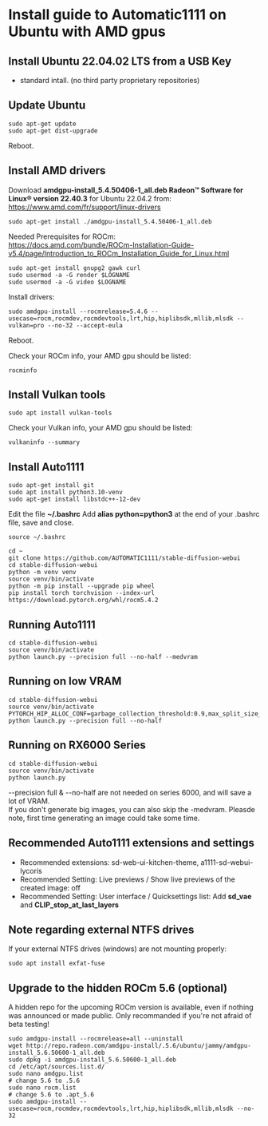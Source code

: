 # Install guide to Automatic1111 on Ubuntu with AMD gpus

## Install Ubuntu 22.04.02 LTS from a USB Key
* standard intall. (no third party proprietary repositories)

## Update Ubuntu

```
sudo apt-get update
sudo apt-get dist-upgrade
```
Reboot.

## Install AMD drivers

Download **amdgpu-install_5.4.50406-1_all.deb Radeon™ Software for Linux® version 22.40.3** for Ubuntu 22.04.2 from:  
https://www.amd.com/fr/support/linux-drivers
```
sudo apt-get install ./amdgpu-install_5.4.50406-1_all.deb
```

Needed Prerequisites for ROCm:  
https://docs.amd.com/bundle/ROCm-Installation-Guide-v5.4/page/Introduction_to_ROCm_Installation_Guide_for_Linux.html
```
sudo apt-get install gnupg2 gawk curl
sudo usermod -a -G render $LOGNAME
sudo usermod -a -G video $LOGNAME
```

Install drivers:
```
sudo amdgpu-install --rocmrelease=5.4.6 --usecase=rocm,rocmdev,rocmdevtools,lrt,hip,hiplibsdk,mllib,mlsdk --vulkan=pro --no-32 --accept-eula
```

Reboot.

Check your ROCm info, your AMD gpu should be listed:
```
rocminfo
```

## Install Vulkan tools
```
sudo apt install vulkan-tools
```
Check your Vulkan info, your AMD gpu should be listed:
```
vulkaninfo --summary
```

## Install Auto1111

```
sudo apt-get install git
sudo apt install python3.10-venv
sudo apt-get install libstdc++-12-dev
```
Edit the file **~/.bashrc**
Add **alias python=python3** at the end of your .bashrc file, save and close.
```
source ~/.bashrc
```

```
cd ~
git clone https://github.com/AUTOMATIC1111/stable-diffusion-webui
cd stable-diffusion-webui
python -m venv venv
source venv/bin/activate
python -m pip install --upgrade pip wheel
pip install torch torchvision --index-url https://download.pytorch.org/whl/rocm5.4.2
```

## Running Auto1111

```
cd stable-diffusion-webui
source venv/bin/activate
python launch.py --precision full --no-half --medvram
```

## Running on low VRAM

```
cd stable-diffusion-webui
source venv/bin/activate
PYTORCH_HIP_ALLOC_CONF=garbage_collection_threshold:0.9,max_split_size_mb:512 python launch.py --precision full --no-half
```

## Running on RX6000 Series

```
cd stable-diffusion-webui
source venv/bin/activate
python launch.py
```
--precision full & --no-half are not needed on series 6000, and will save a lot of VRAM.  
If you don't generate big images, you can also skip the -medvram.
Pleasde note, first time generating an image could take some time.

## Recommended Auto1111 extensions and settings

* Recommended extensions: sd-web-ui-kitchen-theme, a1111-sd-webui-lycoris
* Recommended Setting: Live previews / Show live previews of the created image: off
* Recommended Setting: User interface / Quicksettings list: Add **sd_vae** and **CLIP_stop_at_last_layers**


## Note regarding external NTFS drives

If your external NTFS drives (windows) are not mounting properly:

```
sudo apt install exfat-fuse
```

## Upgrade to the hidden ROCm 5.6 (optional)

A hidden repo for the upcoming ROCm version is available, even if nothing was announced or made public.
Only recommanded if you're not afraid of beta testing!

```
sudo amdgpu-install --rocmrelease=all --uninstall
wget http://repo.radeon.com/amdgpu-install/.5.6/ubuntu/jammy/amdgpu-install_5.6.50600-1_all.deb
sudo dpkg -i amdgpu-install_5.6.50600-1_all.deb
cd /etc/apt/sources.list.d/
sudo nano amdgpu.list
# change 5.6 to .5.6
sudo nano rocm.list
# change 5.6 to .apt_5.6
sudo amdgpu-install --usecase=rocm,rocmdev,rocmdevtools,lrt,hip,hiplibsdk,mllib,mlsdk --no-32
```
